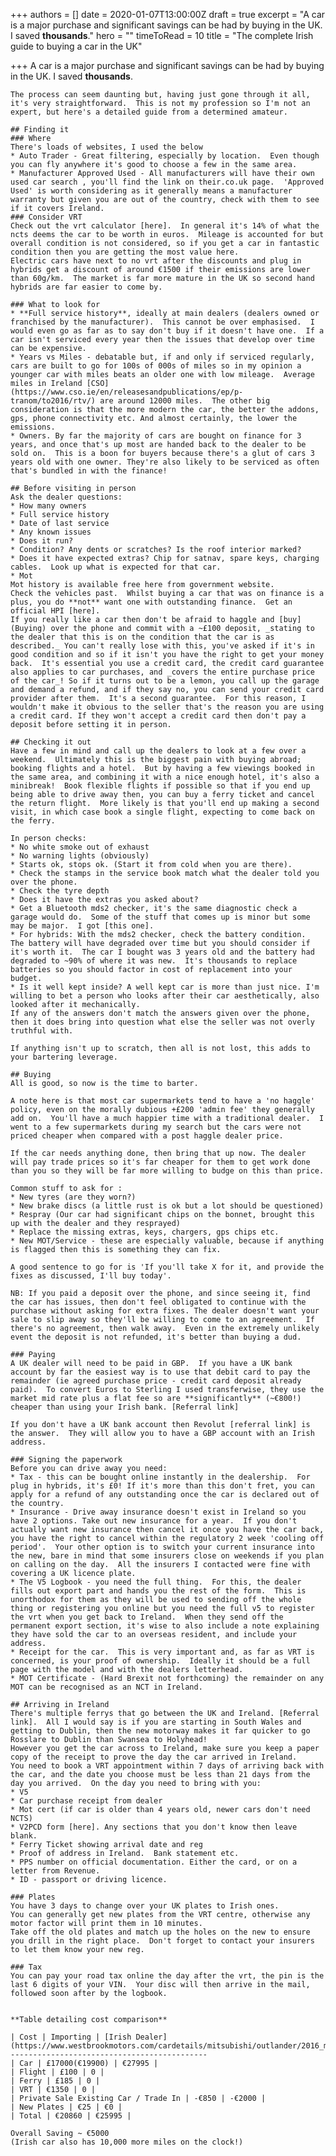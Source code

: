 +++
authors = []
date = 2020-01-07T13:00:00Z
draft = true
excerpt = "A car is a major purchase and significant savings can be had by buying in the UK.  I saved **thousands**."
hero = ""
timeToRead = 10
title = "The complete Irish guide to buying a car in the UK"

+++
    A car is a major purchase and significant savings can be had by buying in the UK.  I saved **thousands**.
    
    The process can seem daunting but, having just gone through it all, it's very straightforward.  This is not my profession so I'm not an expert, but here's a detailed guide from a determined amateur.  
    
    ## Finding it
    ### Where
    There's loads of websites, I used the below
    * Auto Trader - Great filtering, especially by location.  Even though you can fly anywhere it's good to choose a few in the same area.
    * Manufacturer Approved Used - All manufacturers will have their own used car search , you'll find the link on their.co.uk page.  'Approved Used' is worth considering as it generally means a manufacturer warranty but given you are out of the country, check with them to see if it covers Ireland.
    ### Consider VRT
    Check out the vrt calculator [here].  In general it's 14% of what the ncts deems the car to be worth in euros.  Mileage is accounted for but overall condition is not considered, so if you get a car in fantastic condition then you are getting the most value here.
    Electric cars have next to no vrt after the discounts and plug in hybrids get a discount of around €1500 if their emissions are lower than 60g/km.  The market is far more mature in the UK so second hand hybrids are far easier to come by.
    
    ### What to look for 
    * **Full service history**, ideally at main dealers (dealers owned or franchised by the manufacturer).  This cannot be over emphasised.  I would even go as far as to say don't buy if it doesn't have one.  If a car isn't serviced every year then the issues that develop over time can be expensive.
    * Years vs Miles - debatable but, if and only if serviced regularly, cars are built to go for 100s of 000s of miles so in my opinion a younger car with miles beats an older one with low mileage.  Average miles in Ireland [CSO](https://www.cso.ie/en/releasesandpublications/ep/p-tranom/to2016/rtv/) are around 12000 miles.  The other big consideration is that the more modern the car, the better the addons, gps, phone connectivity etc. And almost certainly, the lower the emissions.
    * Owners. By far the majority of cars are bought on finance for 3 years, and once that's up most are handed back to the dealer to be sold on.  This is a boon for buyers because there's a glut of cars 3 years old with one owner. They're also likely to be serviced as often that's bundled in with the finance!
    
    ## Before visiting in person
    Ask the dealer questions:
    * How many owners 
    * Full service history
    * Date of last service
    * Any known issues
    * Does it run?
    * Condition? Any dents or scratches? Is the roof interior marked?
    * Does it have expected extras? Chip for satnav, spare keys, charging cables.  Look up what is expected for that car.
    * Mot
    Mot history is available free here from government website.
    Check the vehicles past.  Whilst buying a car that was on finance is a plus, you do **not** want one with outstanding finance.  Get an official HPI [here].
    If you really like a car then don't be afraid to haggle and [buy](Buying) over the phone and commit with a ~£100 deposit, _stating to the dealer that this is on the condition that the car is as described._ You can't really lose with this, you've asked if it's in good condition and so if it isn't you have the right to get your money back.  It's essential you use a credit card, the credit card guarantee also applies to car purchases, and _covers the entire purchase price of the car_! So if it turns out to be a lemon, you call up the garage and demand a refund, and if they say no, you can send your credit card provider after them.  It's a second guarantee.  For this reason, I wouldn't make it obvious to the seller that's the reason you are using a credit card. If they won't accept a credit card then don't pay a deposit before setting it in person.
    
    ## Checking it out 
    Have a few in mind and call up the dealers to look at a few over a weekend.  Ultimately this is the biggest pain with buying abroad; booking flights and a hotel.  But by having a few viewings booked in the same area, and combining it with a nice enough hotel, it's also a minibreak!  Book flexible flights if possible so that if you end up being able to drive away then, you can buy a ferry ticket and cancel the return flight.  More likely is that you'll end up making a second visit, in which case book a single flight, expecting to come back on the ferry.
    
    In person checks:
    * No white smoke out of exhaust
    * No warning lights (obviously)
    * Starts ok, stops ok. (Start it from cold when you are there).
    * Check the stamps in the service book match what the dealer told you over the phone.
    * Check the tyre depth 
    * Does it have the extras you asked about?
    * Get a Bluetooth mds2 checker, it's the same diagnostic check a garage would do.  Some of the stuff that comes up is minor but some may be major.  I got [this one].
    * For hybrids: With the mds2 checker, check the battery condition.  The battery will have degraded over time but you should consider if it's worth it.  The car I bought was 3 years old and the battery had degraded to ~90% of where it was new.  It's thousands to replace batteries so you should factor in cost of replacement into your budget.
    * Is it well kept inside? A well kept car is more than just nice. I'm willing to bet a person who looks after their car aesthetically, also looked after it mechanically.
    If any of the answers don't match the answers given over the phone, then it does bring into question what else the seller was not overly truthful with.
    
    If anything isn't up to scratch, then all is not lost, this adds to your bartering leverage.
    
    ## Buying
    All is good, so now is the time to barter.
    
    A note here is that most car supermarkets tend to have a 'no haggle' policy, even on the morally dubious +£200 'admin fee' they generally add on.  You'll have a much happier time with a traditional dealer.  I went to a few supermarkets during my search but the cars were not priced cheaper when compared with a post haggle dealer price.
    
    If the car needs anything done, then bring that up now. The dealer will pay trade prices so it's far cheaper for them to get work done than you so they will be far more willing to budge on this than price.
    
    Common stuff to ask for :
    * New tyres (are they worn?)
    * New brake discs (a little rust is ok but a lot should be questioned)
    * Respray (Our car had significant chips on the bonnet, brought this up with the dealer and they resprayed)
    * Replace the missing extras, keys, chargers, gps chips etc.
    * New MOT/Service - these are especially valuable, because if anything is flagged then this is something they can fix.
    
    A good sentence to go for is 'If you'll take X for it, and provide the fixes as discussed, I'll buy today'.
    
    NB: If you paid a deposit over the phone, and since seeing it, find the car has issues, then don't feel obligated to continue with the purchase without asking for extra fixes. The dealer doesn't want your sale to slip away so they'll be willing to come to an agreement.  If there's no agreement, then walk away.  Even in the extremely unlikely event the deposit is not refunded, it's better than buying a dud.
    
    ### Paying
    A UK dealer will need to be paid in GBP.  If you have a UK bank account by far the easiest way is to use that debit card to pay the remainder (ie agreed purchase price - credit card deposit already paid).  To convert Euros to Sterling I used transferwise, they use the market mid rate plus a flat fee so are **significantly** (~€800!) cheaper than using your Irish bank. [Referral link]
    
    If you don't have a UK bank account then Revolut [referral link] is the answer.  They will allow you to have a GBP account with an Irish address.
    
    ### Signing the paperwork
    Before you can drive away you need:
    * Tax - this can be bought online instantly in the dealership.  For plug in hybrids, it's £0! If it's more than this don't fret, you can apply for a refund of any outstanding once the car is declared out of the country.
    * Insurance - Drive away insurance doesn't exist in Ireland so you have 2 options. Take out new insurance for a year.  If you don't actually want new insurance then cancel it once you have the car back, you have the right to cancel within the regulatory 2 week 'cooling off period'.  Your other option is to switch your current insurance into the new, bare in mind that some insurers close on weekends if you plan on calling on the day.  All the insurers I contacted were fine with covering a UK licence plate.
    * The V5 Logbook - you need the full thing.  For this, the dealer fills out export part and hands you the rest of the form.  This is unorthodox for them as they will be used to sending off the whole thing or registering you online but you need the full v5 to register the vrt when you get back to Ireland.  When they send off the permanent export section, it's wise to also include a note explaining they have sold the car to an overseas resident, and include your address.
    * Receipt for the car.  This is very important and, as far as VRT is concerned, is your proof of ownership.  Ideally it should be a full page with the model and with the dealers letterhead.
    * MOT Certificate - (Hard Brexit not forthcoming) the remainder on any MOT can be recognised as an NCT in Ireland.
    
    ## Arriving in Ireland
    There's multiple ferrys that go between the UK and Ireland. [Referral link].  All I would say is if you are starting in South Wales and getting to Dublin, then the new motorway makes it far quicker to go Rosslare to Dublin than Swansea to Holyhead!
    However you get the car across to Ireland, make sure you keep a paper copy of the receipt to prove the day the car arrived in Ireland.
    You need to book a VRT appointment within 7 days of arriving back with the car, and the date you choose must be less than 21 days from the day you arrived.  On the day you need to bring with you:
    * V5
    * Car purchase receipt from dealer
    * Mot cert (if car is older than 4 years old, newer cars don't need NCTS)
    * V2PCD form [here]. Any sections that you don't know then leave blank.
    * Ferry Ticket showing arrival date and reg
    * Proof of address in Ireland.  Bank statement etc.
    * PPS number on official documentation. Either the card, or on a letter from Revenue.
    * ID - passport or driving licence.
    
    ### Plates
    You have 3 days to change over your UK plates to Irish ones.
    You can generally get new plates from the VRT centre, otherwise any motor factor will print them in 10 minutes.
    Take off the old plates and match up the holes on the new to ensure you drill in the right place.  Don't forget to contact your insurers to let them know your new reg.
    
    ### Tax
    You can pay your road tax online the day after the vrt, the pin is the last 6 digits of your VIN.  Your disc will then arrive in the mail, followed soon after by the logbook.
    
    
    **Table detailing cost comparison**
    
    | Cost | Importing | [Irish Dealer](https://www.westbrookmotors.com/cardetails/mitsubishi/outlander/2016_mitsubishi_gx4h_phev/1420)
    --------------------------------------------
    | Car | £17000(€19900) | €27995 |
    | Flight | £100 | 0 |
    | Ferry | £185 | 0 |
    | VRT | €1350 | 0 |
    | Private Sale Existing Car / Trade In | -€850 | -€2000 |
    | New Plates | €25 | €0 |
    | Total | €20860 | €25995 |
    
    Overall Saving ~ €5000 
    (Irish car also has 10,000 more miles on the clock!)